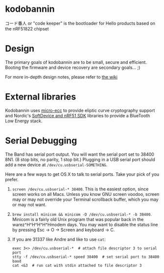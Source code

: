 kodobannin
==========

コード番人 or "code keeper" is the bootloader for Hello products based on the nRF51822 chipset

Design
======

The primary goals of kodobannin are to be small, secure and efficient. Booting the firmware and device recovery are secondary goals... ;)

For more in-depth design notes, please refer to [the wiki](http://wiki.sayhello.com/software/firmware/bootloader)

External libraries
==================

Kodobannin uses [micro-ecc](https://github.com/kmackay/micro-ecc) to provide eliptic curve cryptography support and Nordic's [SoftDevice and nRF51 SDK](https://www.nordicsemi.com/eng/Products/Bluetooth-R-low-energy/nRF51822-Development-Kit) libraries to provide a BlueTooth Low Energy stack.

Serial Debugging
================

The Band has serial port output. You will want the serial port set to 38400 8N1. (8 stop bits, no parity, 1 stop bit.) Plugging in a USB serial port should add a new device at `/dev/cu.usbserial-SOMETHING`.

Here are a few ways to get OS X to talk to serial ports. Take your pick of you prefer.

1. `screen /dev/cu.usbserial-* 38400`. This is the easiest option, since screen works on all Macs. Unless you know GNU screen voodoo, screen may or may not override your Terminal scrollback buffer, which you may or may not want.

2. `brew install minicom && minicom -D /dev/cu.usbserial-* -b 38400`. Minicom is a fairly old Unix program that was popular back in the warez^H^H^H^H^Hmodem days. You may want to disable the status line by pressing Esc -> O -> Screen and keyboard -> C.

3. If you are 31337 like Andre and like to use `cat`:

       exec 3<> /dev/cu.usbserial-*  # attach file descriptor 3 to serial port
       stty -f /dev/cu.usbserial-* speed 38400  # set serial port to 38400 baud
       cat <&3  # run cat with stdin attached to file descriptor 3
